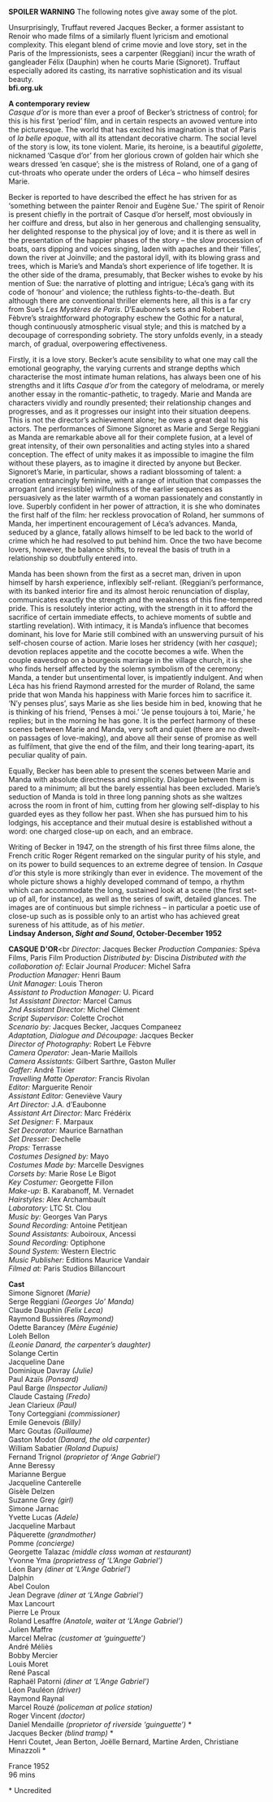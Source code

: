 

**SPOILER WARNING** The following notes give away some of the plot.

Unsurprisingly, Truffaut revered Jacques Becker, a former assistant to Renoir who made films of a similarly fluent lyricism and emotional complexity. This elegant blend of crime movie and love story, set in the Paris of the Impressionists, sees a carpenter (Reggiani) incur the wrath of gangleader Félix (Dauphin) when he courts Marie (Signoret). Truffaut especially adored its casting, its narrative sophistication and its visual beauty.<br>
**bfi.org.uk**<br>

**A contemporary review**<br>
_Casque d’or_ is more than ever a proof of Becker’s strictness of control; for this is his first ‘period’ film, and in certain respects an avowed venture into the picturesque. The world that has excited his imagination is that of Paris of  _la belle epoque_, with all its attendant decorative charm. The social level of the story is low, its tone violent. Marie, its heroine, is a beautiful _gigolette_, nicknamed ‘Casque d’or’ from her glorious crown of golden hair which she wears dressed ‘en casque’; she is the mistress of Roland, one of a gang of cut-throats who operate under the orders of Léca – who himself desires Marie.

Becker is reported to have described the effect he has striven for as ‘something between the painter Renoir and Eugène Sue.’ The spirit of Renoir is present chiefly in the portrait of Casque d’or herself, most obviously in her coiffure and dress, but also in her generous and challenging sensuality, her delighted response to the physical joy of love; and it is there as well in the presentation of the happier phases of the story – the slow procession of boats, oars dipping and voices singing, laden with apaches and their ‘filles’, down the river at Joinville; and the pastoral idyll, with its blowing grass and trees, which is Marie’s and Manda’s short experience of life together. It is the other side of the drama, presumably, that Becker wishes to evoke by his mention of Sue: the narrative of plotting and intrigue; Léca’s gang with its code of ‘honour’ and violence; the ruthless fights-to-the-death. But although there are conventional thriller elements here, all this is a far cry from Sue’s _Les Mystères de Paris_. D’Eaubonne’s sets and Robert Le Fèbvre’s straightforward photography eschew the Gothic for a natural, though continuously atmospheric visual style; and this is matched by a decoupage of corresponding sobriety. The story unfolds evenly, in a steady march, of gradual, overpowering effectiveness.

Firstly, it is a love story. Becker’s acute sensibility to what one may call the emotional geography, the varying currents and strange depths which characterise the most intimate human relations, has always been one of his strengths and it lifts _Casque d’or_ from the category of melodrama, or merely another essay in the romantic-pathetic, to tragedy. Marie and Manda are characters vividly and roundly presented; their relationship changes and progresses, and as it progresses our insight into their situation deepens. This is not the director’s achievement alone; he owes a great deal to his actors. The performances of Simone Signoret as Marie and Serge Reggiani as Manda are remarkable above all for their complete fusion, at a level of great intensity, of their own personalities and acting styles into a shared conception. The effect of unity makes it as impossible to imagine the film without these players, as to imagine it directed by anyone but Becker. Signoret’s Marie, in particular, shows a radiant blossoming of talent: a creation entrancingly feminine, with a range of intuition that compasses the arrogant (and irresistible) wilfulness of the earlier sequences as persuasively as the later warmth of a woman passionately and constantly in love. Superbly confident in her power of attraction, it is she who dominates the first half of the film: her reckless provocation of Roland, her summons of Manda, her impertinent encouragement of Léca’s advances. Manda, seduced by a glance, fatally allows himself to be led back to the world of crime which he had resolved to put behind him. Once the two have become lovers, however, the balance shifts, to reveal the basis of truth in a relationship so doubtfully entered into.

Manda has been shown from the first as a secret man, driven in upon himself by harsh experience, inflexibly self-reliant. (Reggiani’s performance, with its banked interior fire and its almost heroic renunciation of display, communicates exactly the strength and the weakness of this fine-tempered pride. This is resolutely interior acting, with the strength in it to afford the sacrifice of certain immediate effects, to achieve moments of subtle and startling revelation). With intimacy, it is Manda’s influence that becomes dominant, his love for Marie still combined with an unswerving pursuit of his self-chosen course of action. Marie loses her stridency (with her _casque_); devotion replaces appetite and the cocotte becomes a wife. When the couple eavesdrop on a bourgeois marriage in the village church, it is she who finds herself affected by the solemn symbolism of the ceremony; Manda, a tender but unsentimental lover, is impatiently indulgent. And when Léca has his friend Raymond arrested for the murder of Roland, the same pride that won Manda his happiness with Marie forces him to sacrifice it. ‘N’y penses plus’, says Marie as she lies beside him in bed, knowing that he is thinking of his friend, ‘Penses à moi.’ ‘Je pense toujours à toi, Marie,’ he replies; but in the morning he has gone. It is the perfect harmony of these scenes between Marie and Manda, very soft and quiet (there are no dwelt-on passages of love-making), and above all their sense of promise as well as fulfilment, that give the end of the film, and their long tearing-apart, its peculiar quality of pain.

Equally, Becker has been able to present the scenes between Marie and Manda with absolute directness and simplicity. Dialogue between them is pared to a minimum; all but the barely essential has been excluded. Marie’s seduction of Manda is told in three long panning shots as she waltzes across the room in front of him, cutting from her glowing self-display to his guarded eyes as they follow her past. When she has pursued him to his lodgings, his acceptance and their mutual desire is established without a word: one charged close-up on each, and an embrace.

Writing of Becker in 1947, on the strength of his first three films alone, the French critic Roger Régent remarked on the singular purity of his style, and on its power to build sequences to an extreme degree of tension. In _Casque d’or_ this style is more strikingly than ever in evidence. The movement of the whole picture shows a highly developed command of tempo, a rhythm which can accommodate the long, sustained look at a scene (the first set-up of all, for instance), as well as the series of swift, detailed glances. The images are of continuous but simple richness – in particular a poetic use of close-up such as is possible only to an artist who has achieved great sureness of his attitude, as of his _metier_.<br>
**Lindsay Anderson, _Sight and Sound_, October-December 1952**<br>

**CASQUE D'OR**<br
_Director:_ Jacques Becker
_Production Companies:_ Spéva Films, Paris Film Production
_Distributed by:_ Discina
_Distributed with the collaboration of:_ Eclair Journal
_Producer:_ Michel Safra<br>
_Production Manager:_ Henri Baum<br>
_Unit Manager:_ Louis Theron<br>
_Assistant to Production Manager:_ U. Picard<br>
_1st Assistant Director:_ Marcel Camus<br>
_2nd Assistant Director:_ Michel Clément<br>
_Script Supervisor:_ Colette Crochot<br>
_Scenario by:_ Jacques Becker, Jacques Companeez<br>
_Adaptation, Dialogue and Découpage:_ Jacques Becker<br>
_Director of Photography:_ Robert Le Fèbvre<br>
_Camera Operator:_ Jean-Marie Maillols<br>
_Camera Assistants:_ Gilbert Sarthre, Gaston Muller<br>
_Gaffer:_ André Tixier<br>
_Travelling Matte Operator:_ Francis Rivolan<br>
_Editor:_ Marguerite Renoir<br>
_Assistant Editor:_ Geneviève Vaury<br>
_Art Director:_ J.A. d’Eaubonne<br>
_Assistant Art Director:_ Marc Frédérix<br>
_Set Designer:_ F. Marpaux<br>
_Set Decorator:_ Maurice Barnathan<br>
_Set Dresser:_ Dechelle<br>
_Props:_ Terrasse<br>
_Costumes Designed by:_ Mayo<br>
_Costumes Made by:_ Marcelle Desvignes<br>
_Corsets by:_ Marie Rose Le Bigot<br>
_Key Costumer:_ Georgette Fillon<br>
_Make-up:_ B. Karabanoff, M. Vernadet<br>
_Hairstyles:_ Alex Archambault<br>
_Laboratory:_ LTC St. Clou<br>
_Music by:_ Georges Van Parys<br>
_Sound Recording:_ Antoine Petitjean<br>
_Sound Assistants:_ Auboiroux, Ancessi<br>
_Sound Recording:_ Optiphone<br>
_Sound System:_ Western Electric<br>
_Music Publisher:_ Editions Maurice Vandair<br>
_Filmed at:_ Paris Studios Billancourt<br>

**Cast**<br>
Simone Signoret _(Marie)_<br>
Serge Reggiani _(Georges ‘Jo’ Manda)_<br>
Claude Dauphin _(Felix Leca)_<br>
Raymond Bussières _(Raymond)_<br>
Odette Barancey _(Mère Eugénie)_<br>
Loleh Bellon<br>
_(Leonie Danard, the carpenter’s daughter)_<br>
Solange Certin<br>
Jacqueline Dane<br>
Dominique Davray _(Julie)_<br>
Paul Azaïs _(Ponsard)_<br>
Paul Barge _(Inspector Juliani)_<br>
Claude Castaing _(Fredo)_<br>
Jean Clarieux _(Paul)_<br>
Tony Corteggiani _(commissioner)_<br>
Emile Genevois _(Billy)_<br>
Marc Goutas _(Guillaume)_<br>
Gaston Modot _(Danard, the old carpenter)_<br>
William Sabatier _(Roland Dupuis)_<br>
Fernand Trignol _(proprietor of ‘Ange Gabriel’)_<br>
Anne Beressy<br>
Marianne Bergue<br>
Jacqueline Canterelle<br>
Gisèle Delzen<br>
Suzanne Grey _(girl)_<br>
Simone Jarnac<br>
Yvette Lucas _(Adele)_<br>
Jacqueline Marbaut<br>
Pâquerette _(grandmother)_<br>
Pomme _(concierge)_<br>
Georgette Talazac _(middle class woman at restaurant)_<br>
Yvonne Yma _(proprietress of ‘L’Ange Gabriel’)_<br>
Léon Bary _(diner at ‘L’Ange Gabriel’)_<br>
Dalphin<br>
Abel Coulon<br>
Jean Degrave _(diner at ‘L’Ange Gabriel’)_<br>
Max Lancourt<br>
Pierre Le Proux<br>
Roland Lesaffre _(Anatole, waiter at ‘L’Ange Gabriel’)_<br>
Julien Maffre<br>
Marcel Melrac _(customer at ‘guinguette’)_<br>
André Méliès<br>
Bobby Mercier<br>
Louis Moret<br>
René Pascal<br>
Raphaël Patorni _(diner at ‘L’Ange Gabriel’)_<br>
Léon Pauléon _(driver)_<br>
Raymond Raynal<br>
Marcel Rouzé _(policeman at police station)_<br>
Roger Vincent _(doctor)_<br>
Daniel Mendaille _(proprietor of riverside ‘guinguette’)_ \*<br>
Jacques Becker _(blind tramp)_ \*<br>
Henri Coutet, Jean Berton, Joëlle Bernard, Martine Arden, Christiane Minazzoli  \*<br>

France 1952<br>
96 mins<br>

\* Uncredited<br>
<!--stackedit_data:
eyJoaXN0b3J5IjpbLTEyODk2MTYyODFdfQ==
-->